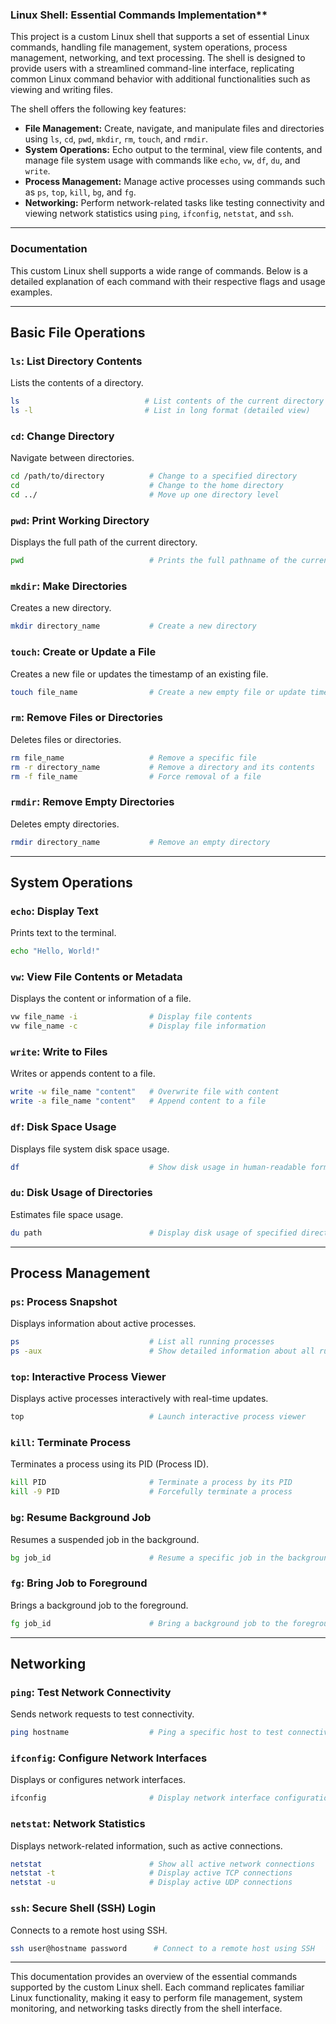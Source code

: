 ### Linux Shell: Essential Commands Implementation**

This project is a custom Linux shell that supports a set of essential Linux commands, handling file management, system operations, process management, networking, and text processing. The shell is designed to provide users with a streamlined command-line interface, replicating common Linux command behavior with additional functionalities such as viewing and writing files.

The shell offers the following key features:

- **File Management:** Create, navigate, and manipulate files and directories using `ls`, `cd`, `pwd`, `mkdir`, `rm`, `touch`, and `rmdir`.
- **System Operations:** Echo output to the terminal, view file contents, and manage file system usage with commands like `echo`, `vw`, `df`, `du`, and `write`.
- **Process Management:** Manage active processes using commands such as `ps`, `top`, `kill`, `bg`, and `fg`.
- **Networking:** Perform network-related tasks like testing connectivity and viewing network statistics using `ping`, `ifconfig`, `netstat`, and `ssh`.

---

### Documentation

This custom Linux shell supports a wide range of commands. Below is a detailed explanation of each command with their respective flags and usage examples.

---

## Basic File Operations

### `ls`: List Directory Contents

Lists the contents of a directory.

```bash
ls                            # List contents of the current directory
ls -l                         # List in long format (detailed view)
```

### `cd`: Change Directory

Navigate between directories.

```bash
cd /path/to/directory          # Change to a specified directory
cd                             # Change to the home directory
cd ../                         # Move up one directory level
```

### `pwd`: Print Working Directory

Displays the full path of the current directory.

```bash
pwd                            # Prints the full pathname of the current directory
```

### `mkdir`: Make Directories

Creates a new directory.

```bash
mkdir directory_name           # Create a new directory
```

### `touch`: Create or Update a File

Creates a new file or updates the timestamp of an existing file.

```bash
touch file_name                # Create a new empty file or update timestamp
```

### `rm`: Remove Files or Directories

Deletes files or directories.

```bash
rm file_name                   # Remove a specific file
rm -r directory_name           # Remove a directory and its contents
rm -f file_name                # Force removal of a file
```

### `rmdir`: Remove Empty Directories

Deletes empty directories.

```bash
rmdir directory_name           # Remove an empty directory
```

---

## System Operations

### `echo`: Display Text

Prints text to the terminal.

```bash
echo "Hello, World!"
```

### `vw`: View File Contents or Metadata

Displays the content or information of a file.

```bash
vw file_name -i                # Display file contents
vw file_name -c                # Display file information
```

### `write`: Write to Files

Writes or appends content to a file.

```bash
write -w file_name "content"   # Overwrite file with content
write -a file_name "content"   # Append content to a file
```

### `df`: Disk Space Usage

Displays file system disk space usage.

```bash
df                             # Show disk usage in human-readable format
```

### `du`: Disk Usage of Directories

Estimates file space usage.

```bash
du path                        # Display disk usage of specified directory
```

---

## Process Management

### `ps`: Process Snapshot

Displays information about active processes.

```bash
ps                             # List all running processes
ps -aux                        # Show detailed information about all running processes
```

### `top`: Interactive Process Viewer

Displays active processes interactively with real-time updates.

```bash
top                            # Launch interactive process viewer
```

### `kill`: Terminate Process

Terminates a process using its PID (Process ID).

```bash
kill PID                       # Terminate a process by its PID
kill -9 PID                    # Forcefully terminate a process
```

### `bg`: Resume Background Job

Resumes a suspended job in the background.

```bash
bg job_id                      # Resume a specific job in the background
```

### `fg`: Bring Job to Foreground

Brings a background job to the foreground.

```bash
fg job_id                      # Bring a background job to the foreground
```

---

## Networking

### `ping`: Test Network Connectivity

Sends network requests to test connectivity.

```bash
ping hostname                  # Ping a specific host to test connectivity
```

### `ifconfig`: Configure Network Interfaces

Displays or configures network interfaces.

```bash
ifconfig                       # Display network interface configuration
```

### `netstat`: Network Statistics

Displays network-related information, such as active connections.

```bash
netstat                        # Show all active network connections
netstat -t                     # Display active TCP connections
netstat -u                     # Display active UDP connections
```

### `ssh`: Secure Shell (SSH) Login

Connects to a remote host using SSH.

```bash
ssh user@hostname password      # Connect to a remote host using SSH
```

---

This documentation provides an overview of the essential commands supported by the custom Linux shell. Each command replicates familiar Linux functionality, making it easy to perform file management, system monitoring, and networking tasks directly from the shell interface.
